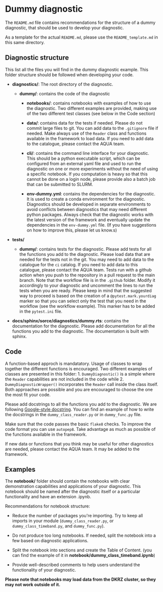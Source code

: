 # Dummy diagnostic

The `README.md` file contains recommendations for the structure of a dummy diagnostic, that should be used to develop your diagnostic. 

As a template for the actual `README.md`, please use the `README_template.md` in this same directory. 

## Diagnostic structure 

This list all the files you will find in the dummy diagnostic example. This folder structure should be followed when developing your code.

- **diagnostics/**: The root directory of the diagnostic.

  - **dummy/**: contains the code of the diagnostic

    - **notebooks/**: contains notebooks with examples of how to use the diagnostic. Two different examples are provided, making use of the two different test classes (see below in the Code section)

    - **data/**: contains data for the tests if needed. Please do not commit large files to git. You can add data to the `.gitignore` file if needed. Make always use of the `Reader` class and functions available in the framework to load data. If you need to add data to the catalogue, please contact the AQUA team.

    - **cli/**: contains the command line interface for your diagnostic. This should be a python executable script, which can be configured from an external yaml file and used to run the diagnostic on one or more experiments without the need of using a specific notebook. If you computation is heavy so that this cannot be done on a login node, please provide also a batch job that can be submitted to SLURM. 

    - **env-dummy.yml**: contains the dependencies for the diagnostic. It is used to create a conda environment for the diagnostic. Diagnostics should be developed in separate environments to avoid conflicts between diagnostics that may need different python packages. Always check that the diagnostic works with the latest version of the framework and eventually update the dependencies in the `env-dummy.yml` file. (If you have suggestions on how to improve this, please let us know.s)

- **tests/**

  - **dummy/**: contains tests for the diagnostic. Please add tests for all the functions you add to the diagnostic. Please load data that are needed for the tests not in the git. You may need to add data to the catalogue for the `ci` catalog. If you need to add data to this catalogue, please contact the AQUA team. Tests run with a github action when you push to the repository in a pull request to the main branch. Note that the workflow file is in the `.github` folder. Modify it accordingly to your diagnostic and uncomment the lines to run the tests when you are ready. Please keep in mind that the suggested way to proceed is based on the creation of a `@pytest.mark.yourdiag` marker so that you can select only the test that you need in the workflow (see the workflow example). This marker has to be added in the `pytest.ini` file.  

- **docs/sphinx/sorce/diagnostics/dummy.rts**: contains the documentation for the diagnostic. Please add documentation for all the functions you add to the diagnostic. The documentation is built with sphinx.

## Code

A function-based approch is mandatatory. Usage of classes to wrap together the different functions is encouraged. Two different examples of classes are presented in this folder: 1. `DummyDiagnostic()` is a simple where the `Reader` capabilities are not included in the code while  2. `DummyDiagnosticWrapper()` incorporates the `Reader` call inside the class itself. Both approaches are possible and you are encouraged to choose the one the most fit your code. 
  
Please add docstrings to all the functions you add to the diagnostic. We are following [Google-style docstring](https://sphinxcontrib-napoleon.readthedocs.io/en/latest/example_google.html).
You can find an example of how to write the docstrings in the `dummy_class_reader.py` or in `dummy_func.py` file. 

Make sure that the code passes the basic `flake8` checks. To improve the code format you can use `autopep8`.
Take advantage as much as possible of the functions available in the framework. 

If new data or functions that you think may be useful for other diagnostics are needed, please contact the AQUA team. 
It may be added to the framework.


## Examples

The **notebook/** folder should contain the notebooks with clear demonstration capabilities and applications of your diagnostic. 
This notebook should be named after the diagnostic itself or a particular functionality and have an extension .ipynb.


Recommendations for notebook structure:
 - Reduce the number of packages you're importing. Try to keep all imports in your module (`dummy_class_reader.py`, or `dummy_class_timeband.py`, and `dummy_func.py`).

 - Do not produce too long notebooks. If needed, split the notebook into a few based on diagnostic applications.

 - Split the notebook into sections and create the Table of Content. (you can find the example of it in **notebook/dummy_class_timeband.ipynb**)

 - Provide well-described comments to help users understand the functionality of your diagnostic.

 **Please note that notebooks may load data from the DKRZ cluster, so they may not work outside of it.**



